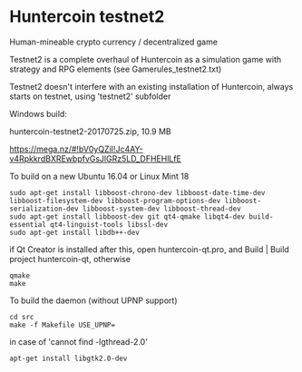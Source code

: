Huntercoin testnet2
===================

Human-mineable crypto currency / decentralized game

Testnet2 is a complete overhaul of Huntercoin as a simulation game with strategy and RPG elements (see Gamerules_testnet2.txt)

Testnet2 doesn't interfere with an existing installation of Huntercoin, always starts on testnet, using 'testnet2' subfolder

Windows build:

huntercoin-testnet2-20170725.zip, 10.9 MB

https://mega.nz/#!bV0yQZiI!Jc4AY-v4RpkkrdBXREwbpfvGsJlGRz5LD_DFHEHlLfE

To build on a new Ubuntu 16.04 or Linux Mint 18

    sudo apt-get install libboost-chrono-dev libboost-date-time-dev libboost-filesystem-dev libboost-program-options-dev libboost-serialization-dev libboost-system-dev libboost-thread-dev
    sudo apt-get install libboost-dev git qt4-qmake libqt4-dev build-essential qt4-linguist-tools libssl-dev
    sudo apt-get install libdb++-dev

if Qt Creator is installed after this, open huntercoin-qt.pro, and Build | Build project huntercoin-qt, otherwise

    qmake
    make

To build the daemon (without UPNP support)

    cd src
    make -f Makefile USE_UPNP=

in case of 'cannot find -lgthread-2.0'

    apt-get install libgtk2.0-dev

